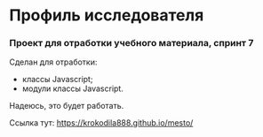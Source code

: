 # **Профиль исследователя**
### **Проект для отработки учебного материала, спринт 7**

Сделан для отработки:
* классы Javascript;
* модули классы Javascript.

Надеюсь, это будет работать.

Ссылка тут: https://krokodila888.github.io/mesto/

